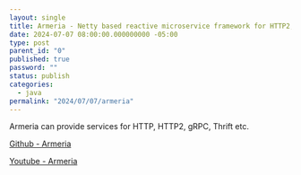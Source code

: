 ```yaml
---
layout: single
title: Armeria - Netty based reactive microservice framework for HTTP2, gRPC, Thrift etc
date: 2024-07-07 08:00:00.000000000 -05:00
type: post
parent_id: "0"
published: true
password: ""
status: publish
categories:
  - java
permalink: "2024/07/07/armeria"
---
```


Armeria can provide services for HTTP, HTTP2, gRPC, Thrift etc.

[Github - Armeria](https://github.com/line/armeria?tab=readme-ov-file)

[Youtube - Armeria](https://www.youtube.com/watch?v=GTITs9lJY4U)
